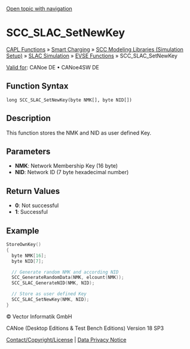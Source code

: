 [Open topic with navigation](../../../../../CANoeDEFamily.htm#Topics/CAPLFunctions/SmartCharging/Functions/CAPLfunctionSCCSLACSetNewKey.md)

# SCC_SLAC_SetNewKey

[CAPL Functions](../../CAPLfunctions.md) » [Smart Charging](../CAPLFunctionsSmartChargingOverview.md) » [SCC Modeling Libraries (Simulation Setup)](../CAPLFunctionsSmartChargingOverview.md#BMNodeayerDLL) » [SLAC Simulation](../CAPLFunctionsSmartChargingOverview.md#SLACSim) » [EVSE Functions](../CAPLFunctionsSmartChargingOverview.md#SLACSim) » SCC_SLAC_SetNewKey

[Valid for](../../../Shared/FeatureAvailability.md):  CANoe DE • CANoe4SW DE

## Function Syntax

```
long SCC_SLAC_SetNewKey(byte NMK[], byte NID[])
```

## Description

This function stores the NMK and NID as user defined Key.

## Parameters

- **NMK**: Network Membership Key (16 byte)
- **NID**: Network ID (7 byte hexadecimal number)

## Return Values

- **0**: Not successful
- **1**: Successful

## Example

```c
StoreOwnKey()
{
  byte NMK[16];
  byte NID[7];

  // Generate random NMK and according NID
  SCC_GenerateRandomData(NMK, elcount(NMK));
  SCC_SLAC_GenerateNID(NMK, NID);

  // Store as user defined Key
  SCC_SLAC_SetNewKey(NMK, NID);
}
```

© Vector Informatik GmbH

CANoe (Desktop Editions & Test Bench Editions) Version 18 SP3

[Contact/Copyright/License](../../../Shared/ContactCopyrightLicense.md) | [Data Privacy Notice](https://www.vector.com/int/en/company/get-info/privacy-policy/)
